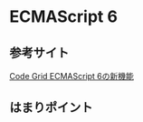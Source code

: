 ECMAScript 6
======================

参考サイト
------
[Code Grid ECMAScript 6の新機能](https://app.codegrid.net/entry/es6-1 "")

はまりポイント
------


